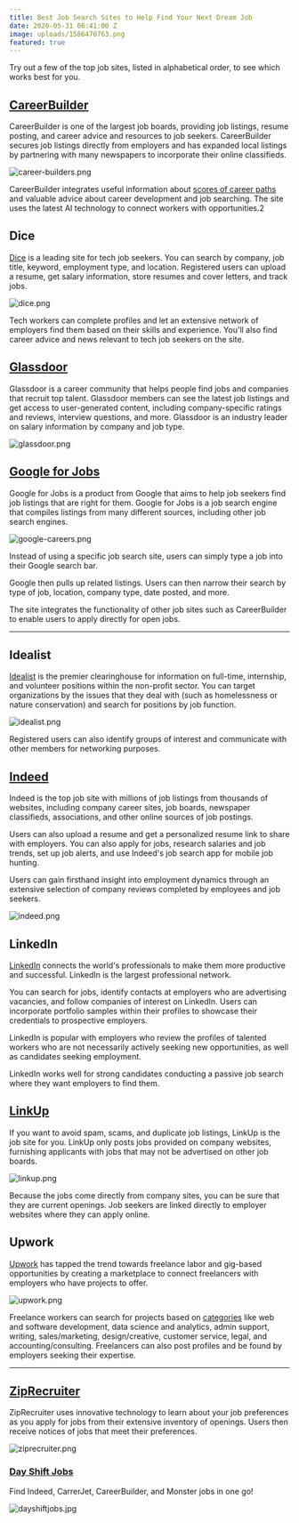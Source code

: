 ```yaml
---
title: Best Job Search Sites to Help Find Your Next Dream Job
date: 2020-05-31 06:41:00 Z
image: uploads/1586470763.png
featured: true
---
```


Try out a few of the top job sites, listed in alphabetical order, to see which works best for you.

## [CareerBuilder](https://www.careerbuilder.com/)

CareerBuilder is one of the largest job boards, providing job listings, resume posting, and career advice and resources to job seekers. CareerBuilder secures job listings directly from employers and has expanded local listings by partnering with many newspapers to incorporate their online classifieds.

![career-builders.png](/uploads/career-builders.png)

CareerBuilder integrates useful information about [scores of career paths](https://www.careerbuilder.com/insights) and valuable advice about career development and job searching. The site uses the latest AI technology to connect workers with opportunities.2

## Dice

[Dice](https://www.dice.com/) is a leading site for tech job seekers. You can search by company, job title, keyword, employment type, and location. Registered users can upload a resume, get salary information, store resumes and cover letters, and track jobs.

![dice.png](/uploads/dice.png)

Tech workers can complete profiles and let an extensive network of employers find them based on their skills and experience. You'll also find career advice and news relevant to tech job seekers on the site.

## [Glassdoor](https://www.glassdoor.com/index.htm)

Glassdoor is a career community that helps people find jobs and companies that recruit top talent. Glassdoor members can see the latest job listings and get access to user-generated content, including company-specific ratings and reviews, interview questions, and more. Glassdoor is an industry leader on salary information by company and job type.

![glassdoor.png](/uploads/glassdoor.png)

## [Google for Jobs](https://careers.google.com/jobs/)

Google for Jobs is a product from Google that aims to help job seekers find job listings that are right for them. Google for Jobs is a job search engine that compiles listings from many different sources, including other job search engines.

![google-careers.png](/uploads/google-careers.png)

Instead of using a specific job search site, users can simply type a job into their Google search bar.

Google then pulls up related listings. Users can then narrow their search by type of job, location, company type, date posted, and more.

The site integrates the functionality of other job sites such as CareerBuilder to enable users to apply directly for open jobs.

---

## Idealist

[Idealist](https://www.idealist.org/en/) is the premier clearinghouse for information on full-time, internship, and volunteer positions within the non-profit sector. You can target organizations by the issues that they deal with (such as homelessness or nature conservation) and search for positions by job function.

![idealist.png](/uploads/idealist.png)

Registered users can also identify groups of interest and communicate with other members for networking purposes.

## [Indeed](http://indeed.com/)

Indeed is the top job site with millions of job listings from thousands of websites, including company career sites, job boards, newspaper classifieds, associations, and other online sources of job postings.

Users can also upload a resume and get a personalized resume link to share with employers. You can also apply for jobs, research salaries and job trends, set up job alerts, and use Indeed's job search app for mobile job hunting.

Users can gain firsthand insight into employment dynamics through an extensive selection of company reviews completed by employees and job seekers.

![indeed.png](/uploads/indeed.png)

## LinkedIn

[LinkedIn](https://about.linkedin.com/) connects the world's professionals to make them more productive and successful. LinkedIn is the largest professional network.

You can search for jobs, identify contacts at employers who are advertising vacancies, and follow companies of interest on LinkedIn. Users can incorporate portfolio samples within their profiles to showcase their credentials to prospective employers.

LinkedIn is popular with employers who review the profiles of talented workers who are not necessarily actively seeking new opportunities, as well as candidates seeking employment.

LinkedIn works well for strong candidates conducting a passive job search where they want employers to find them.

## [LinkUp](https://www.linkup.com/)

If you want to avoid spam, scams, and duplicate job listings, LinkUp is the job site for you. LinkUp only posts jobs provided on company websites, furnishing applicants with jobs that may not be advertised on other job boards.

![linkup.png](/uploads/linkup.png)

Because the jobs come directly from company sites, you can be sure that they are current openings. Job seekers are linked directly to employer websites where they can apply online.

## Upwork

[Upwork](https://www.upwork.com/) has tapped the trend towards freelance labor and gig-based opportunities by creating a marketplace to connect freelancers with employers who have projects to offer.

![upwork.png](/uploads/upwork.png)

Freelance workers can search for projects based on [categories](https://www.upwork.com/hire/) like web and software development, data science and analytics, admin support, writing, sales/marketing, design/creative, customer service, legal, and accounting/consulting. Freelancers can also post profiles and be found by employers seeking their expertise.

---

## [ZipRecruiter](https://www.ziprecruiter.com/)

ZipRecruiter uses innovative technology to learn about your job preferences as you apply for jobs from their extensive inventory of openings. Users then receive notices of jobs that meet their preferences.

![ziprecruiter.png](/uploads/ziprecruiter.png)

### [Day Shift Jobs](https://www.dayshiftjobs.com/)

Find Indeed, CarrerJet, CareerBuilder, and Monster jobs in one go!

![dayshiftjobs.jpg](/uploads/dayshiftjobs.jpg)